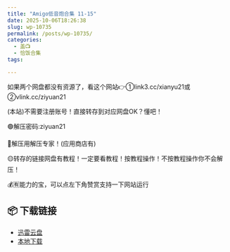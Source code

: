 ```yaml
---
title: "Amigo低音炮合集 11-15"
date: 2025-10-06T18:26:38
slug: wp-10735
permalink: /posts/wp-10735/
categories:
  - 盖📺
  - 恰饭合集
tags:

---
```


如果两个网盘都没有资源了，看这个网站👉①link3.cc/xianyu21或②vlink.cc/ziyuan21

(本站)不需要注册账号！直接转存到对应网盘OK？懂吧！

🟢解压密码:ziyuan21

🔵解压用解压专家！(应用商店有)

🟡转存的链接网盘有教程！一定要看教程！按教程操作！不按教程操作你不会解压！

💰🈶能力的宝，可以点左下角赞赏支持一下网站运行

## 📦 下载链接
- [迅雷云盘](https://blziyuan21.com/pay-download/10735?key=dc6ddd954a&down_id=0)
- [本地下载](https://blziyuan21.com/pay-download/10735?key=dc6ddd954a&down_id=1)

